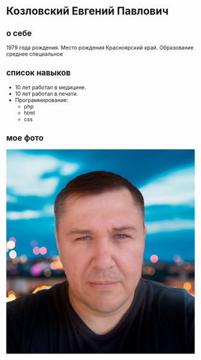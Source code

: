 # Козловский Евгений Павлович
## о себе
1979 года рождения. Место рождения Красноярский край. Образование среднее специальное
## список навыков
- 10 лет работал в медицине. 
- 10 лет работал в печати. 
- Программирование:
   - php
   -  html 
   -  css
## мое фото
![myFoto](/img/myFoto.png)
